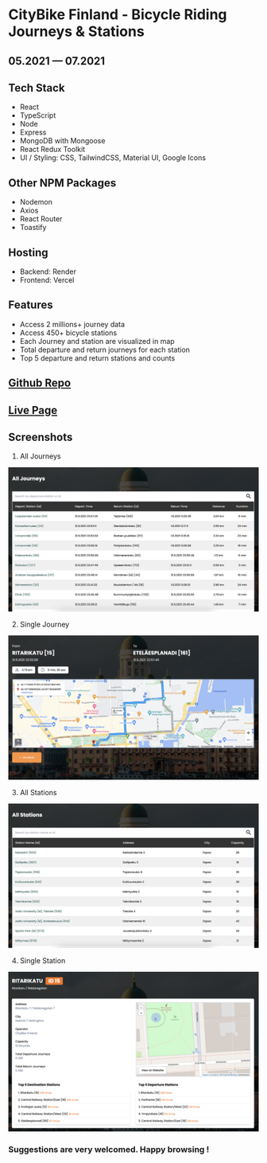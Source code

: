 # CityBike Finland - Bicycle Riding Journeys & Stations
## 05.2021 &mdash; 07.2021

## Tech Stack

- React
- TypeScript
- Node
- Express
- MongoDB with Mongoose
- React Redux Toolkit
- UI / Styling: CSS, TailwindCSS, Material UI, Google Icons

## Other NPM Packages

- Nodemon
- Axios
- React Router
- Toastify

## Hosting
- Backend: Render
- Frontend: Vercel

## Features

- Access 2 millions+ journey data
- Access 450+ bicycle stations
- Each Journey and station are visualized in map
- Total departure and return journeys for each station
- Top 5 departure and return stations and counts


## <a href="https://www.github.com/kcvijay/helsinki-citybike" target="_blank">Github Repo</a>

## <a href="https://www.helsinki-citybike-two.vercel.app" target="_blank">Live Page</a>

## Screenshots

1. All Journeys
  
<img src="./client/src/assets/all_journeys.png" alt="List of all journeys in a table" width="600px" height="auto">

2. Single Journey
  
<img src="./client/src/assets/single_journey.png" alt="Depiction of single journey data" width="600px" height="auto">

3. All Stations
  
<img src="./client/src/assets/all_stations.png" alt="List of all stations in a table" width="600px" height="auto">

4. Single Station
  
<img src="./client/src/assets/single_station.png" alt="Depiction of single station data" width="600px" height="auto">

### Suggestions are very welcomed. Happy browsing !


